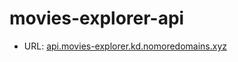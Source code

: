 # movies-explorer-api

- URL: [api.movies-explorer.kd.nomoredomains.xyz](https://api.movies-explorer.kd.nomoredomains.xyz)
